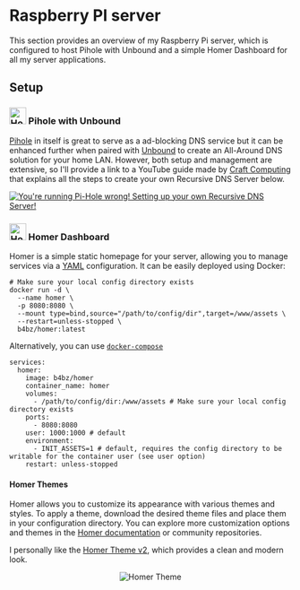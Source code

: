 # Raspberry PI server

This section provides an overview of my Raspberry Pi server, which is configured to host Pihole with Unbound and a simple Homer Dashboard for all my server applications.

## Setup

### <img width="30" alt="Homer's donut" src="https://cdn.jsdelivr.net/gh/selfhst/icons/png/pi-hole.png"> Pihole with Unbound

[Pihole](https://github.com/pi-hole/pi-hole/#one-step-automated-install) in itself is great to serve as a ad-blocking DNS service but it can be enhanced further when paired with [Unbound](https://docs.pi-hole.net/guides/dns/unbound/) to create an All-Around DNS solution for your home LAN. 
However, both setup and management are extensive, so I'll provide a link to a YouTube guide made by [Craft Computing](https://www.youtube.com/@CraftComputing) that explains all the steps to create your own Recursive DNS Server below.

[![You're running Pi-Hole wrong! Setting up your own Recursive DNS Server!](https://img.youtube.com/vi/FnFtWsZ8IP0/0.jpg)](https://www.youtube.com/watch?v=FnFtWsZ8IP0)

### <img width="30" alt="Homer's donut" src="https://cdn.jsdelivr.net/gh/selfhst/icons/png/homer.png"> Homer Dashboard

Homer is a simple static homepage for your server, allowing you to manage services via a [YAML](config.yml) configuration. It can be easily deployed using Docker:

```
# Make sure your local config directory exists
docker run -d \
  --name homer \
  -p 8080:8080 \
  --mount type=bind,source="/path/to/config/dir",target=/www/assets \
  --restart=unless-stopped \
  b4bz/homer:latest
```
Alternatively, you can use [```docker-compose```](compose.yaml)
```
services:
  homer:
    image: b4bz/homer
    container_name: homer
    volumes:
      - /path/to/config/dir:/www/assets # Make sure your local config directory exists
    ports:
      - 8080:8080
    user: 1000:1000 # default
    environment:
      - INIT_ASSETS=1 # default, requires the config directory to be writable for the container user (see user option)
    restart: unless-stopped
```

#### Homer Themes
Homer allows you to customize its appearance with various themes and styles. To apply a theme, download the desired theme files and place them in your configuration directory. You can explore more customization options and themes in the [Homer documentation](https://github.com/bastienwirtz/homer/blob/main/docs/theming.md) or community repositories. 

I personally like the [Homer Theme v2](https://github.com/lammersbjorn/homer-theme), which provides a clean and modern look.

<p align="center">
   <img alt="Homer Theme" src="https://raw.githubusercontent.com/WalkxCode/Homer-Theme/main/preview.png">
</p>